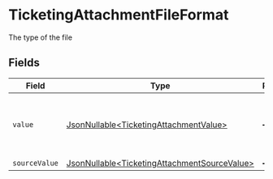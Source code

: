 # TicketingAttachmentFileFormat

The type of the file


## Fields

| Field                                                                                                      | Type                                                                                                       | Required                                                                                                   | Description                                                                                                | Example                                                                                                    |
| ---------------------------------------------------------------------------------------------------------- | ---------------------------------------------------------------------------------------------------------- | ---------------------------------------------------------------------------------------------------------- | ---------------------------------------------------------------------------------------------------------- | ---------------------------------------------------------------------------------------------------------- |
| `value`                                                                                                    | [JsonNullable\<TicketingAttachmentValue>](../../models/components/TicketingAttachmentValue.md)             | :heavy_minus_sign:                                                                                         | The file format of the file, expressed as a file extension                                                 | pdf                                                                                                        |
| `sourceValue`                                                                                              | [JsonNullable\<TicketingAttachmentSourceValue>](../../models/components/TicketingAttachmentSourceValue.md) | :heavy_minus_sign:                                                                                         | N/A                                                                                                        | application/pdf                                                                                            |